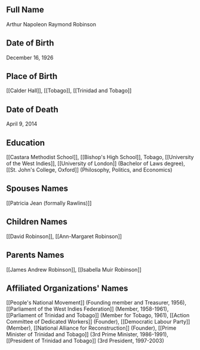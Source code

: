 ## Full Name
Arthur Napoleon Raymond Robinson

## Date of Birth
December 16, 1926

## Place of Birth
[[Calder Hall]], [[Tobago]], [[Trinidad and Tobago]]

## Date of Death
April 9, 2014

## Education
[[Castara Methodist School]], [[Bishop's High School]], Tobago,
[[University of the West Indies]],
[[University of London]] (Bachelor of Laws degree),
[[St. John's College, Oxford]] (Philosophy, Politics, and Economics)

## Spouses Names
[[Patricia Jean (formally Rawlins)]]

## Children Names
[[David Robinson]], [[Ann-Margaret Robinson]]

## Parents Names
[[James Andrew Robinson]], [[Isabella Muir Robinson]]

## Affiliated Organizations' Names
[[People's National Movement]] (Founding member and Treasurer, 1956),
[[Parliament of the West Indies Federation]] (Member, 1958-1961),
[[Parliament of Trinidad and Tobago]] (Member for Tobago, 1961),
[[Action Committee of Dedicated Workers]] (Founder),
[[Democratic Labour Party]] (Member),
[[National Alliance for Reconstruction]] (Founder),
[[Prime Minister of Trinidad and Tobago]] (3rd Prime Minister, 1986-1991),
[[President of Trinidad and Tobago]] (3rd President, 1997-2003)

